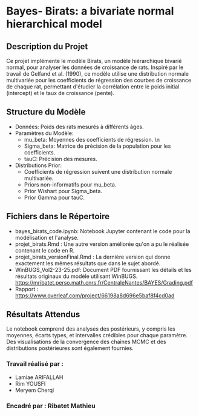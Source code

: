 # Bayes- Birats: a bivariate normal hierarchical model


## Description du Projet
Ce projet implémente le modèle Birats, un modèle hiérarchique bivarié normal, pour analyser les données de croissance de rats. Inspiré par le travail de Gelfand et al. (1990), ce modèle utilise une distribution normale multivariée pour les coefficients de régression des courbes de croissance de chaque rat, permettant d'étudier la corrélation entre le poids initial (intercept) et le taux de croissance (pente).

## Structure du Modèle
* Données: Poids des rats mesurés à différents âges.
* Paramètres du Modèle:
  	- mu_beta: Moyennes des coefficients de régression. \n
    - Sigma_beta: Matrice de précision de la population pour les coefficients.
    - tauC: Précision des mesures.
* Distributions Prior:
	- Coefficients de régression suivent une distribution normale multivariée.
	- Priors non-informatifs pour mu_beta.
	- Prior Wishart pour Sigma_beta.
	- Prior Gamma pour tauC.

## Fichiers dans le Répertoire
- bayes_birats_code.ipynb: Notebook Jupyter contenant le code pour la modélisation et l'analyse.
- projet_birats.Rmd : Une autre version améliorée qu'on a pu le réalisée contenant le code en R.
- projet_birats_versionFinal.Rmd : La dernière version qui donne exactement les mêmes résultats que dans le sujet abordé.
- WinBUGS_Vol2-23-25.pdf: Document PDF fournissant les détails et les résultats originaux du modèle utilisant WinBUGS. https://mribatet.perso.math.cnrs.fr/CentraleNantes/BAYES/Grading.pdf
- Rapport : https://www.overleaf.com/project/66198a8d696e5baf8f4cd0ad

## Résultats Attendus
Le notebook comprend des analyses des postérieurs, y compris les moyennes, écarts types, et intervalles crédibles pour chaque paramètre. Des visualisations de la convergence des chaînes MCMC et des distributions postérieures sont également fournies.

### Travail réalisé par :
* Lamiae ARIFALLAH
* Rim YOUSFI
* Meryem Cherqi

### Encadré par  : Ribatet Mathieu
